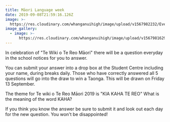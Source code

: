 ```yaml
---
title: Māori Language week
date: 2019-09-08T21:59:16.126Z
image: >-
  https://res.cloudinary.com/whanganuihigh/image/upload/v1567982232/Events/images.png
image_gallery:
  - image: >-
      https://res.cloudinary.com/whanganuihigh/image/upload/v1567981629/Events/Te-wiki-o-te-reo-Maori-logo-2019_medium.png
---
```

In celebration of "Te Wiki o Te Reo Māori" there will be a question everyday in the school notices for you to answer. 

You can submit your answer into a drop box at the Student Centre including your name, during breaks daily. Those who have correctly answered all 5 questions will go into the draw to win a Taonga.  This will be drawn on Friday 13 September. 

The theme for Te wiki o Te Reo Māori 2019 is "KIA KAHA TE REO" What is the meaning of the word KAHA?

If you think you know the answer be sure to submit it and look out each day for the new question. You won't be disappointed!
